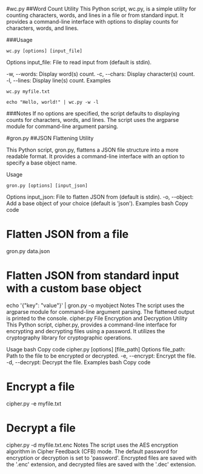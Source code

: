 #wc.py
##Word Count Utility
This Python script, wc.py, is a simple utility for counting characters, words, and lines in a file or from standard input. It provides a command-line interface with options to display counts for characters, words, and lines.

###Usage
```
wc.py [options] [input_file]
```

Options
input_file: File to read input from (default is stdin).

-w, --words: Display word(s) count.
-c, --chars: Display character(s) count.
-l, --lines: Display line(s) count.
Examples

```
wc.py myfile.txt
```


```
echo "Hello, world!" | wc.py -w -l
```

###Notes
If no options are specified, the script defaults to displaying counts for characters, words, and lines.
The script uses the argparse module for command-line argument parsing.

#gron.py
##JSON Flattening Utility

This Python script, gron.py, flattens a JSON file structure into a more readable format. It provides a command-line interface with an option to specify a base object name.

Usage

```
gron.py [options] [input_json]
```

Options
input_json: File to flatten JSON from (default is stdin).
-o, --object: Add a base object of your choice (default is 'json').
Examples
bash
Copy code
# Flatten JSON from a file
gron.py data.json

# Flatten JSON from standard input with a custom base object
echo '{"key": "value"}' | gron.py -o myobject
Notes
The script uses the argparse module for command-line argument parsing.
The flattened output is printed to the console.
cipher.py
File Encryption and Decryption Utility
This Python script, cipher.py, provides a command-line interface for encrypting and decrypting files using a password. It utilizes the cryptography library for cryptographic operations.

Usage
bash
Copy code
cipher.py [options] [file_path]
Options
file_path: Path to the file to be encrypted or decrypted.
-e, --encrypt: Encrypt the file.
-d, --decrypt: Decrypt the file.
Examples
bash
Copy code
# Encrypt a file
cipher.py -e myfile.txt

# Decrypt a file
cipher.py -d myfile.txt.enc
Notes
The script uses the AES encryption algorithm in Cipher Feedback (CFB) mode.
The default password for encryption or decryption is set to 'password'.
Encrypted files are saved with the '.enc' extension, and decrypted files are saved with the '.dec' extension.